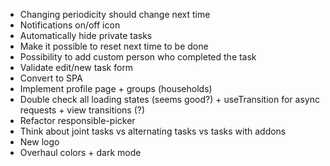 - Changing periodicity should change next time
- Notifications on/off icon
- Automatically hide private tasks
- Make it possible to reset next time to be done
- Possibility to add custom person who completed the task
- Validate edit/new task form
- Convert to SPA
- Implement profile page + groups (households)
- Double check all loading states (seems good?) + useTransition for async
  requests + view transitions (?)
- Refactor responsible-picker
- Think about joint tasks vs alternating tasks vs tasks with addons
- New logo
- Overhaul colors + dark mode

